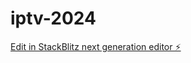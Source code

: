# iptv-2024

[Edit in StackBlitz next generation editor ⚡️](https://stackblitz.com/~/github.com/PavelPanchenko/iptv-2024)
